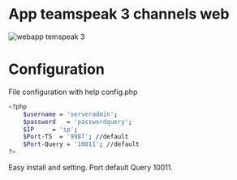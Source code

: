 # App teamspeak 3 channels web
![webapp temspeak 3](http://i.imgur.com/Z9MkwVY.png)

# Configuration

File configuration with help config.php

```sh
<?php
	$username = 'serveradmin';
	$password   = 'passwordquery';
	$IP     = 'ip';
	$Port-TS  = '9987'; //default
	$Port-Query = '10011'; //default
?>
```
Easy install and setting. Port default Query 10011.